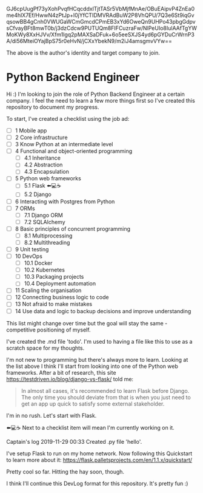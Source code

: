 GJ6cpUugPf73yXohPvqfHCqcddxlTjtTASr5VbMjfMnAe/OBuEAipvP4ZnEa0me4hlX7Ef/HwwN4zPtJp+l0jYfCTIDMVRAdBuW2P8VhQPU/7Q3e6St9iqGvqsowBB4gCnh0VWUGaWCmGmcdCPmEB3xYd6OweQn9UHPo43pbgGdpvsCfvayBFt8mwT0b/j3dzCdcw9PUTUQm8FIFCuzraFw/NlPeUIo8IulAAfTgYWMoKWy8XxHJVv/Xfm1lgq2pMAXSaDFuk+6o5eeSXJS4yd6pGYDuCrWrnP3A/di56MteiOYajBpS75r0eHvN/jCXxYbekN9/m2iJ4amsgmvVYw==

The above is the author's identity and target company to join.

# Python Backend Engineer

Hi :) I'm looking to join the role of Python Backend Engineer at a certain company. I feel the need to learn a few more things first so I've created this repository to document my progress.

To start, I've created a checklist using the job ad:

- [ ] 1 Mobile app
- [ ] 2 Core infrastructure
- [ ] 3 Know Python at an intermediate level
- [ ] 4 Functional and object-oriented programming
    - [ ] 4.1 Inheritance
    - [ ] 4.2 Abstraction
    - [ ] 4.3 Encapsulation
- [ ] 5 Python web frameworks
    - [ ] 5.1 Flask ⬅️💻☕
    - [ ] 5.2 Django
- [ ] 6 Interacting with Postgres from Python
- [ ] 7 ORMs
    - [ ] 7.1 Django ORM
    - [ ] 7.2 SQLAlchemy
- [ ] 8 Basic principles of concurrent programming
    - [ ] 8.1 Multiprocessing
    - [ ] 8.2 Multithreading
- [ ] 9 Unit testing
- [ ] 10 DevOps
    - [ ] 10.1 Docker
    - [ ] 10.2 Kubernetes
    - [ ] 10.3 Packaging projects
    - [ ] 10.4 Deployment automation
- [ ] 11 Scaling the organisation
- [ ] 12 Connecting business logic to code
- [ ] 13 Not afraid to make mistakes
- [ ] 14 Use data and logic to backup decisions and improve understanding

This list might change over time but the goal will stay the same - competitive positioning of myself.

I've created the .md file 'todo'. I'm used to having a file like this to use as a scratch space for my thoughts.

I'm not new to programming but there's always more to learn. Looking at the list above I think I'll start from looking into one of the Python web frameworks. After a bit of research, this site https://testdriven.io/blog/django-vs-flask/ told me:

> In almost all cases, it's recommended to learn Flask before Django. The only time you should deviate from that is when you just need to get an app up quick to satisfy some external stakeholder.

I'm in no rush. Let's start with Flask.

⬅️💻☕ Next to a checklist item will mean I'm currently working on it.

Captain's log 2019-11-29 00:33 Created .py file 'hello'.

I've setup Flask to run on my home network. Now following this Quickstart to learn more about it: https://flask.palletsprojects.com/en/1.1.x/quickstart/

Pretty cool so far. Hitting the hay soon, though.

I think I'll continue this DevLog format for this repository. It's pretty fun :)

